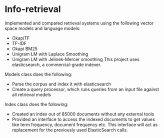 # Info-retrieval
Implemented and compared retrieval systems using the following vector space models and language models:
* OkapiTF
* TF-IDF
* Okapi BM25
* Unigram LM with Laplace Smoothing
* Unigram LM with Jelinek-Mercer smoothing
This project uses elasticsearch, a commercial-grade indexer.  

Models class does the following:
* Parse the corpus and index it with elasticsearch
* Create a query processor, which runs queries from an input file against all retrieval models

Index class does the following:
* Created an index out of 85000 documents without any external tools
* Provided an interface to access the indexed documents to get values like term frequency, document frequency etc. This interface will act as replacement for the previously used ElasticSearch calls.
